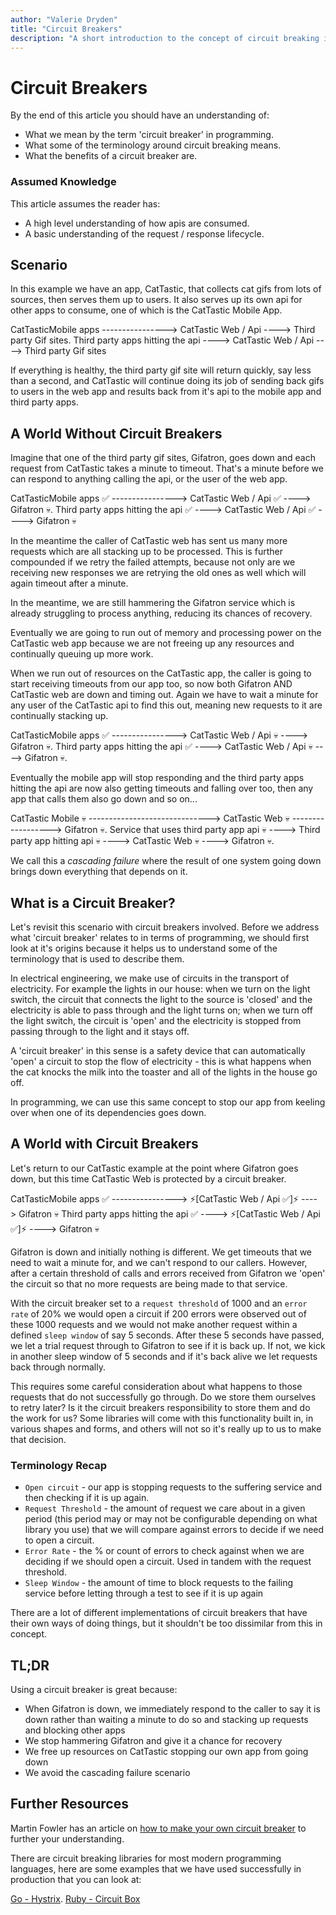 ```yaml
---
author: "Valerie Dryden"
title: "Circuit Breakers"
description: "A short introduction to the concept of circuit breaking in programming"
---
```


# Circuit Breakers

By the end of this article you should have an understanding of:

- What we mean by the term 'circuit breaker' in programming.
- What some of the terminology around circuit breaking means.
- What the benefits of a circuit breaker are.

### Assumed Knowledge

This article assumes the reader has:
- A high level understanding of how apis are consumed.
- A basic understanding of the request / response lifecycle.

## Scenario

In this example we have an app, CatTastic, that collects cat gifs from lots of sources, then serves them up to users. It also serves up its own api for other apps to consume, one of which is the CatTastic Mobile App.

CatTasticMobile apps ---------------->  CatTastic Web / Api ----> Third party Gif sites.
Third party apps hitting the api ---->  CatTastic Web / Api ----> Third party Gif sites

If everything is healthy, the third party gif site will return quickly, say less than a second, and CatTastic will continue doing its job of sending back gifs to users in the web app and results back from it's api to the mobile app and third party apps.

## A World Without Circuit Breakers

Imagine that one of the third party gif sites, Gifatron, goes down and each request from CatTastic takes a minute to timeout. That's a minute before we can respond to anything calling the api, or the user of the web app.

CatTasticMobile apps ✅ ----------------> CatTastic Web / Api ✅ ----> Gifatron 💀.
Third party apps hitting the api ✅ ----> CatTastic Web / Api ✅ ----> Gifatron 💀

In the meantime the caller of CatTastic web has sent us many more requests which are all stacking up to be processed. This is further compounded if we retry the failed attempts, because not only are we receiving new responses we are retrying the old ones as well which will again timeout after a minute.

In the meantime, we are still hammering the Gifatron service which is already struggling to process anything, reducing its chances of recovery.

Eventually we are going to run out of memory and processing power on the CatTastic web app because we are not freeing up any resources and continually queuing up more work.

When we run out of resources on the CatTastic app, the caller is going to start receiving timeouts from our app too, so now both Gifatron AND CatTastic web are down and timing out. Again we have to wait a minute for any user of the CatTastic api to find this out, meaning new requests to it are continually stacking up.

CatTasticMobile apps ✅ ----------------> CatTastic Web / Api 💀 ----> Gifatron 💀.
Third party apps hitting the api ✅ ----> CatTastic Web / Api 💀 ----> Gifatron 💀.

Eventually the mobile app will stop responding and the third party apps hitting the api are now also getting timeouts and falling over too, then any app that calls them also go down and so on...

CatTastic Mobile 💀 ------------------------------> CatTastic Web 💀 ------------------> Gifatron 💀.
Service that uses third party app api 💀 ----> Third party app hitting api 💀 ----> CatTastic Web 💀 ----> Gifatron 💀.

We call this a _cascading failure_ where the result of one system going down brings down everything that depends on it.

## What is a Circuit Breaker?

Let's revisit this scenario with circuit breakers involved. Before we address what 'circuit breaker' relates to in terms of programming, we should first look at it's origins because it helps us to understand some of the terminology that is used to describe them.

In electrical engineering, we make use of circuits in the transport of electricity. For example the lights in our house: when we turn on the light switch, the circuit that connects the light to the source is 'closed' and the electricity is able to pass through and the light turns on; when we turn off the light switch, the circuit is 'open' and the electricity is stopped from passing through to the light and it stays off.

A 'circuit breaker' in this sense is a safety device that can automatically 'open' a circuit to stop the flow of electricity - this is what happens when the cat knocks the milk into the toaster and all of the lights in the house go off.

In programming, we can use this same concept to stop our app from keeling over when one of its dependencies goes down.

## A World with Circuit Breakers

Let's return to our CatTastic example at the point where Gifatron goes down, but this time CatTastic Web is protected by a circuit breaker.

CatTasticMobile apps ✅ ----------------> ⚡️[CatTastic Web / Api ✅]⚡️ ----> Gifatron 💀
Third party apps hitting the api ✅ ----> ⚡️[CatTastic Web / Api ✅]⚡️ ----> Gifatron 💀

Gifatron is down and initially nothing is different. We get timeouts that we need to wait a minute for, and we can't respond to our callers. However, after a certain threshold of calls and errors received from Gifatron we 'open' the circuit so that no more requests are being made to that service.

With the circuit breaker set to a `request threshold` of 1000 and an `error rate` of 20% we would open a circuit if 200 errors were observed out of these 1000 requests and we would not make another request within a defined `sleep window` of say 5 seconds. After these 5 seconds have passed, we let a trial request through to Gifatron to see if it is back up. If not, we kick in another sleep window of 5 seconds and if it's back alive we let requests back through normally.

This requires some careful consideration about what happens to those requests that do not successfully go through. Do we store them ourselves to retry later? Is it the circuit breakers responsibility to store them and do the work for us? Some libraries will come with this functionality built in, in various shapes and forms, and others will not so it's really up to us to make that decision.

### Terminology Recap
* `Open circuit` - our app is stopping requests to the suffering service and then checking if it is up again.
* `Request Threshold` - the amount of request we care about in a given period (this period may or may not be configurable depending on what library you use) that we will compare against errors to decide if we need to open a circuit.
* `Error Rate` - the % or count of errors to check against when we are deciding if we should open a circuit. Used in tandem with the request threshold.
* `Sleep Window` - the amount of time to block requests to the failing service before letting through a test to see if it is up again

There are a lot of different implementations of circuit breakers that have their own ways of doing things, but it shouldn't be too dissimilar from this in concept.

## TL;DR

Using a circuit breaker is great because:

* When Gifatron is down, we immediately respond to the caller to say it is down rather than waiting a minute to do so and stacking up requests and blocking other apps
* We stop hammering Gifatron and give it a chance for recovery
* We free up resources on CatTastic stopping our own app from going down
* We avoid the cascading failure scenario

## Further Resources

Martin Fowler has an article on [how to make your own circuit breaker](https://martinfowler.com/bliki/CircuitBreaker.html) to further your understanding.

There are circuit breaking libraries for most modern programming languages, here are some examples that we have used successfully in production that you can look at:

[Go - Hystrix](https://github.com/Netflix/Hystrix).
[Ruby - Circuit Box](https://github.com/yammer/circuitbox)



